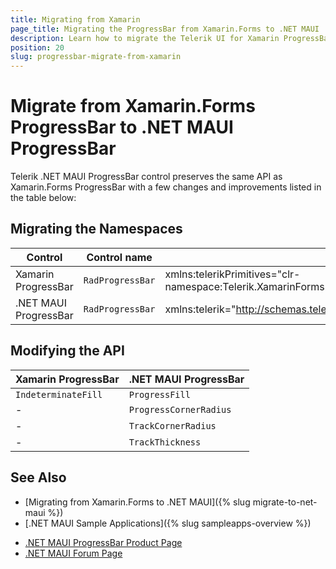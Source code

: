 ```yaml
---
title: Migrating from Xamarin
page_title: Migrating the ProgressBar from Xamarin.Forms to .NET MAUI
description: Learn how to migrate the Telerik UI for Xamarin ProgressBar to the Telerik UI for .NET MAUI framework by updating the namespaces and the incompatible NuGet packages.
position: 20
slug: progressbar-migrate-from-xamarin
---
```


# Migrate from Xamarin.Forms ProgressBar to .NET MAUI ProgressBar

Telerik .NET MAUI ProgressBar control preserves the same API as Xamarin.Forms ProgressBar with a few changes and improvements listed in the table below:

## Migrating the Namespaces

| Control | Control name | XAML Namespcace | C# Namespace|
| --------------- | --------------- | --------------- | --------------- |
| Xamarin ProgressBar | `RadProgressBar` | xmlns:telerikPrimitives="clr-namespace:Telerik.XamarinForms.Primitives;assembly=Telerik.XamarinForms.Primitives" | using Telerik.XamarinForms.Primitives; |
| .NET MAUI ProgressBar | `RadProgressBar` | xmlns:telerik="http://schemas.telerik.com/2022/xaml/maui"` | using Telerik.Maui.Controls; |

## Modifying the API

| Xamarin ProgressBar | .NET MAUI ProgressBar |
| ------------- | --------------- |
| `IndeterminateFill` | `ProgressFill` |
| - | `ProgressCornerRadius` |
| - | `TrackCornerRadius` |
| - | `TrackThickness` |

## See Also

* [Migrating from Xamarin.Forms to .NET MAUI]({% slug migrate-to-net-maui %})
* [.NET MAUI Sample Applications]({% slug sampleapps-overview %})
- [.NET MAUI ProgressBar Product Page](https://www.telerik.com/maui-ui/progressbar)
- [.NET MAUI Forum Page](https://www.telerik.com/forums/maui?tagId=1853)
